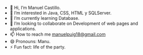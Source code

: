 - 👋 Hi, I’m Manuel Castillo.
- 👀 I’m interested in Java, CSS, HTML y SQLServer.
- 🌱 I’m currently learning Database.
- 💞️ I’m looking to collaborate on Development of web pages and applications.
- 📫 How to reach me manuelpuig18@gmail.com
- 😄 Pronouns: Manu.
- ⚡ Fun fact: life of the party.

<!---
Eexxy/Eexxy is a ✨ special ✨ repository because its `README.md` (this file) appears on your GitHub profile.
You can click the Preview link to take a look at your changes.
--->
